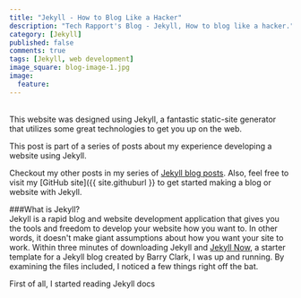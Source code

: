 ```yaml
---
title: "Jekyll - How to Blog Like a Hacker"
description: "Tech Rapport's Blog - Jekyll, How to blog like a hacker."
category: [Jekyll]
published: false
comments: true
tags: [Jekyll, web development]
image_square: blog-image-1.jpg
image: 
  feature:
---
```


<br>
This website was designed using Jekyll, a fantastic static-site generator that utilizes some great technologies to get you up on the web. 

This post is part of a series of posts about my experience developing a website using Jekyll. 

Checkout my other posts in my series of [Jekyll blog posts]({{site.baseurl}}/blog/categories/#Jekyll). Also, feel free to visit my [GitHub site]({{ site.githuburl }} to get started making a blog or website with Jekyll. 

###What is Jekyll?<br>
Jekyll is a rapid blog and website development application that gives you the tools and freedom to develop your website how you want to. In other words, it doesn't make giant assumptions about how you want your site to work. Within three minutes of downloading Jekyll and [Jekyll Now](https://github.com/barryclark/jekyll-now), a starter template for a Jekyll blog created by Barry Clark, I was up and running. By examining the files included, I noticed a few things right off the bat. 

First of all, I started reading Jekyll docs 